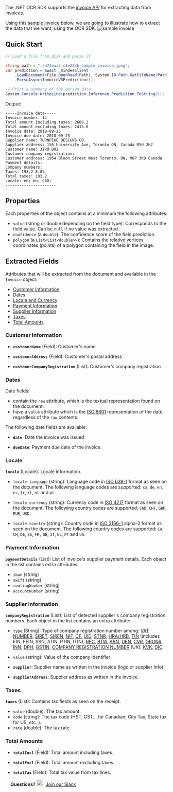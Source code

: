 The .NET OCR SDK supports the [invoice API](https://developers.mindee.com/docs/invoice-ocr) for extracting data from invoices.

Using this [sample invoice](https://files.readme.io/a74eaa5-c8e283b-sample_invoice.jpeg) below, we are going to illustrate how to extract the data that we want, using the OCR SDK.
![sample invoice](https://files.readme.io/a74eaa5-c8e283b-sample_invoice.jpeg)

## Quick Start
```csharp
// Load a file from disk and parse it

string path = "./a74eaa5-c8e283b-sample_invoice.jpeg";
var prediction = await _mindeeClient
    .LoadDocument(File.OpenRead(Path), System.IO.Path.GetFileName(Path))
    .ParseAsync<InvoiceV3Prediction>();

// Print a summary of the parsed data
System.Console.WriteLine(prediction.Inference.Prediction.ToString());
```

Output:
```
-----Invoice data-----
Invoice number: 14
Total amount including taxes: 2608.2
Total amount excluding taxes: 2415.0
Invoice date: 2018-09-25
Invoice due date: 2018-09-25
Supplier name: TURNPIKE DESIGNS CO.
Supplier address: 156 University Ave, Toronto ON, Canada M5H 2H7
Customer name: JIRO DOI
Customer company registration: 
Customer address: 1954 Bloon Street West Toronto, ON, M6P 3K9 Canada
Payment details: 
Company numbers: 
Taxes: 193.2 8.0%
Total taxes: 193.2
Locale: en; en; CAD;
----------------------
```

## Properties
Each properties of the object contains at a minimum the following attributes:

* `value` (string or double depending on the field type):
  Corresponds to the field value. Can be `null` if no value was extracted.
* `confidence` (a `double`):
  The confidence score of the field prediction.
* `polygon` (a `List<List<double>>`):
  Contains the relative vertices coordinates (points) of a polygon containing the field in the image.

## Extracted Fields
Attributes that will be extracted from the document and available in the `Invoice` object:

- [Customer Information](#customer-information)
- [Dates](#dates)
- [Locale and Currency](#locale)
- [Payment Information](#payment-information)
- [Supplier Information](#supplier-information)
- [Taxes](#taxes)
- [Total Amounts](#total-amounts)

### Customer Information
* **`customerName`** (Field): Customer's name

* **`customerAddress`** (Field): Customer's postal address

* **`customerCompanyRegistration`** (List<CompanyRegistration>): Customer's company registration

### Dates
Date fields:
* contain the `raw` attribute, which is the textual representation found on the document.
* have a `value` attribute which is the [ISO 8601](https://en.wikipedia.org/wiki/ISO_8601) representation of the date, regardless of the `raw` contents.

The following date fields are available:

* **`date`**: Date the invoice was issued

* **`dueDate`**: Payment due date of the invoice.

### Locale
**`locale`** (Locale): Locale information.

* `locale.language` (string): Language code in [ISO 639-1](https://en.wikipedia.org/wiki/ISO_639-1) format as seen on the document.
  The following language codes are supported: `ca`, `de`, `en`, `es`, `fr`, `it`, `nl` and `pt`.

* `locale.currency` (string): Currency code in [ISO 4217](https://en.wikipedia.org/wiki/ISO_4217) format as seen on the document.
  The following country codes are supported: `CAD`, `CHF`, `GBP`, `EUR`, `USD`.

* `locale.country` (string): Country code in [ISO 3166-1](https://en.wikipedia.org/wiki/ISO_3166-1) alpha-2 format as seen on the document.
  The following country codes are supported: `CA`, `CH`, `DE`, `ES`, `FR,` `GB`, `IT`, `NL`, `PT` and `US`.

### Payment Information
**`paymentDetails`** (List<PaymentDetails>): List of invoice's supplier payment details. Each object in the list contains extra attributes:
* `iban` (string)
* `swift` (string)
* `routingNumber` (string)
* `accountNumber` (string)

### Supplier Information

**`companyRegistration`** (List<CompanyRegistration>):  List of detected supplier's company registration numbers. Each object in the list contains an extra attribute:

* `type` (String): Type of company registration number among: [VAT NUMBER](https://en.wikipedia.org/wiki/VAT_identification_number), [SIRET](https://en.wikipedia.org/wiki/SIRET_code), [SIREN](https://en.wikipedia.org/wiki/SIREN_code), [NIF](https://en.wikipedia.org/wiki/National_identification_number), [CF](https://en.wikipedia.org/wiki/Italian_fiscal_code), [UID](https://en.wikipedia.org/wiki/VAT_identification_number), [STNR](https://de.wikipedia.org/wiki/Steuernummer), [HRA/HRB](https://en.wikipedia.org/wiki/German_Commercial_Register), [TIN](https://en.wikipedia.org/wiki/Taxpayer_Identification_Number) (includes EIN, FEIN, SSN, ATIN, PTIN, ITIN), [RFC](https://wise.com/us/blog/clabe-rfc-curp-abm-meaning-mexico), [BTW](https://en.wikipedia.org/wiki/European_Union_value_added_tax), [ABN](https://abr.business.gov.au/Help/AbnFormat), [UEN](https://www.uen.gov.sg/ueninternet/faces/pages/admin/aboutUEN.jspx), [CVR](https://en.wikipedia.org/wiki/Central_Business_Register_(Denmark)), [ORGNR](https://en.wikipedia.org/wiki/VAT_identification_number), [INN](https://www.nalog.gov.ru/eng/exchinf/inn/), [DPH](https://en.wikipedia.org/wiki/Value-added_tax), [GSTIN](https://en.wikipedia.org/wiki/VAT_identification_number), [COMPANY REGISTRATION NUMBER](https://en.wikipedia.org/wiki/VAT_identification_number) (UK), [KVK](https://business.gov.nl/starting-your-business/registering-your-business/lei-rsin-vat-and-kvk-number-which-is-which/), [DIC](https://www.vatify.eu/czech-vat-number.html)

* `value` (string): Value of the company identifier

* **`supplier`**: Supplier name as written in the invoice (logo or supplier Info).

* **`supplierAddress`**: Supplier address as written in the invoice.

### Taxes
**`taxes`** (List<TaxField>): Contains tax fields as seen on the receipt.

* `value` (double): The tax amount.
* `code` (string): The tax code (HST, GST... for Canadian; City Tax, State tax for US, etc..).
* `rate` (double): The tax rate.

### Total Amounts

* **`totalIncl`** (Field): Total amount including taxes.

* **`totalExcl`** (Field): Total amount excluding taxes.

* **`totalTax`** (Field): Total tax value from tax lines.

&nbsp;
&nbsp;
**Questions?**
<img alt="Slack Logo Icon" style="display:inline!important" src="https://files.readme.io/5b83947-Slack.png" width="20" height="20">&nbsp;&nbsp;[Join our Slack](https://slack.mindee.com)
